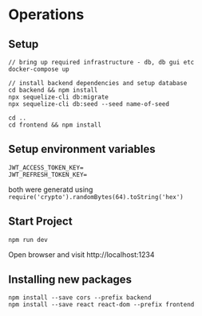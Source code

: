 
# Operations

## Setup
```
// bring up required infrastructure - db, db gui etc
docker-compose up               

// install backend dependencies and setup database
cd backend && npm install         
npx sequelize-cli db:migrate
npx sequelize-cli db:seed --seed name-of-seed

cd ..
cd frontend && npm install
```

## Setup environment variables
```
JWT_ACCESS_TOKEN_KEY=
JWT_REFRESH_TOKEN_KEY=
```
both were generatd using `require('crypto').randomBytes(64).toString('hex')`

## Start Project
```
npm run dev
```
Open browser and visit http://localhost:1234

## Installing new packages
```
npm install --save cors --prefix backend
npm install --save react react-dom --prefix frontend 
```